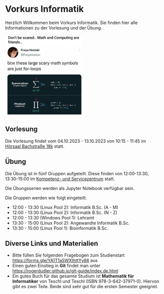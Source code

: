 # Vorkurs Informatik

Herzlich Willkommen beim Vorkurs Informatik. Sie finden hier alle Informationen zu der Vorlesung und der Übung.

<img src="Friends.PNG"
     alt="Mathe und Computer sind Freunde"
     width="50%"/>

## Vorlesung 
Die Vorlesung findet vom 04.10.2023 - 13.10.2023 von 10:15 - 11:45 im [Hörsaal Bachstraße 18k](https://friedolin.uni-jena.de/qisserver/rds?state=verpublish&publishContainer=roomContainer&publishid=26863&zoom=y) statt.

## Übung
Die Übung ist in fünf Gruppen aufgeteilt. Diese finden von 12:00-13:30, 13:30-15:00 im [Kompetenz- und Servicezentrum](https://friedolin.un'i-jena.de/qisserver/rds?state=verpublish&status=init&vmfile=no&moduleCall=webInfo&publishConfFile=webInfoEinrichtung&publishSubDir=einrichtung&keep=y&einrichtung.eid=60011) statt. 

Die Übungsserien werden als Jupyter Notebook verfügbar sein. 

Die Gruppen werden wie folgt eingeteilt:
* 12:00 - 13:30 (Linux Pool 2): Informatik B.Sc. (A - M)
* 12:00 - 13:30 (Linux Pool 2): Informatik B.Sc. (N - Z)
* 12:00 - 13:30 (Windows Pool 1): Lehramt
* 13:30 - 15:00 (Linux Pool 2): Angewandte Informatik B.Sc.
* 13:30 - 15:00 (Linux Pool 1): Bioinformatik B.Sc.


## Diverse Links und Materialien
* Bitte füllen Sie folgenden Fragebogen zum Studienstart https://forms.gle/YA1T1aSWXthttYy86 aus
* Einen guten Einstieg in __Git__ findet man unter https://rogerdudler.github.io/git-guide/index.de.html
* Ein gutes Buch für das gesamte Studium ist __Mathematik für Informatiker__ von Teschl und Teschl (ISBN 978-3-642-37971-0). Hiervon gibt es zwei Teile. Beide sind sehr gut für die ersten Semester geeignet.

